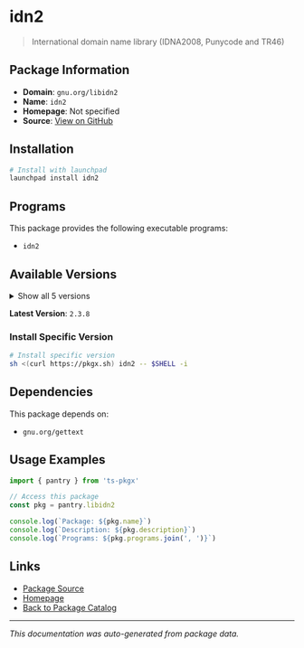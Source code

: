 # idn2

> International domain name library (IDNA2008, Punycode and TR46)

## Package Information

- **Domain**: `gnu.org/libidn2`
- **Name**: `idn2`
- **Homepage**: Not specified
- **Source**: [View on GitHub](https://github.com/pkgxdev/pantry/tree/main/projects/gnu.org/libidn2/package.yml)

## Installation

```bash
# Install with launchpad
launchpad install idn2
```

## Programs

This package provides the following executable programs:

- `idn2`

## Available Versions

<details>
<summary>Show all 5 versions</summary>

- `2.3.8`, `2.3.7`, `2.3.6`, `2.3.5`, `2.3.4`

</details>

**Latest Version**: `2.3.8`

### Install Specific Version

```bash
# Install specific version
sh <(curl https://pkgx.sh) idn2 -- $SHELL -i
```

## Dependencies

This package depends on:

- `gnu.org/gettext`

## Usage Examples

```typescript
import { pantry } from 'ts-pkgx'

// Access this package
const pkg = pantry.libidn2

console.log(`Package: ${pkg.name}`)
console.log(`Description: ${pkg.description}`)
console.log(`Programs: ${pkg.programs.join(', ')}`)
```

## Links

- [Package Source](https://github.com/pkgxdev/pantry/tree/main/projects/gnu.org/libidn2/package.yml)
- [Homepage](#)
- [Back to Package Catalog](../package-catalog.md)

---

*This documentation was auto-generated from package data.*
